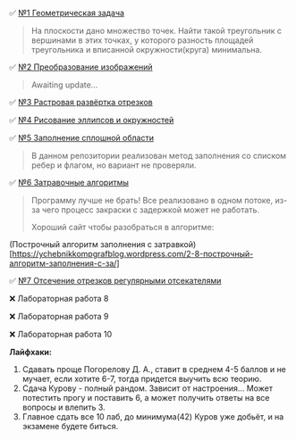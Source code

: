 ✅ [№1 Геометрическая задача](https://github.com/LDK28/BMSTU-IU7/tree/main/4%20семестр/Компьютерная%20графика/Лабораторная%20работа%201)

> На плоскости дано множество точек. Найти такой треугольник с вершинами в этих точках, у которого разность площадей треугольника и вписанной окружности(круга) минимальна.

✅ [№2 Преобразование изображений](https://github.com/LDK28/BMSTU-IU7/tree/main/4%20семестр/Компьютерная%20графика/Лабораторная%20работа%202)

> Awaiting update...

✅ [№3 Растровая развёртка отрезков](https://github.com/LDK28/BMSTU-IU7/tree/main/4%20семестр/Компьютерная%20графика/Лабораторная%20работа%203)

✅ [№4 Рисование эллипсов и окружностей](https://github.com/LDK28/BMSTU-IU7/tree/main/4%20семестр/Компьютерная%20графика/Лабораторная%20работа%204)

✅ [№5 Заполнение сплошной области](https://github.com/LDK28/BMSTU-IU7/tree/main/4%20семестр/Компьютерная%20графика/Лабораторная%20работа%205)

> В данном репозитории реализован метод заполнения со списком ребер и флагом, но вариант не проверяли.

✅ [№6 Затравочные алгоритмы](https://github.com/LDK28/BMSTU-IU7/tree/main/4%20семестр/Компьютерная%20графика/Лабораторная%20работа%206)

> Программу лучше не брать! Все реализовано в одном потоке, из-за чего процесс закраски с задержкой может не работать.
>
> Хороший сайт чтобы разобраться в алгоритме:

(Построчный алгоритм заполнения с затравкой)[https://ychebnikkompgrafblog.wordpress.com/2-8-построчный-алгоритм-заполнения-с-за/]

✅ [№7 Отсечение отрезков регулярными отсекателями](https://github.com/LDK28/BMSTU-IU7/tree/main/4%20семестр/Компьютерная%20графика/Лабораторная%20работа%207)

❌ Лабораторная работа 8

❌ Лабораторная работа 9

❌ Лабораторная работа 10



**Лайфхаки:**

1. Сдавать проще Погорелову Д. А., ставит в среднем 4-5 баллов и не мучает, если хотите 6-7, тогда придется выучить всю теорию.
2. Сдача Курову - полный рандом. Зависит от настроения... Может потестить прогу и поставить 6, а может получить ответы на все вопросы и влепить 3.
3. Главное сдать все 10 лаб, до минимума(42) Куров уже добьёт, и на экзамене будете биться.
